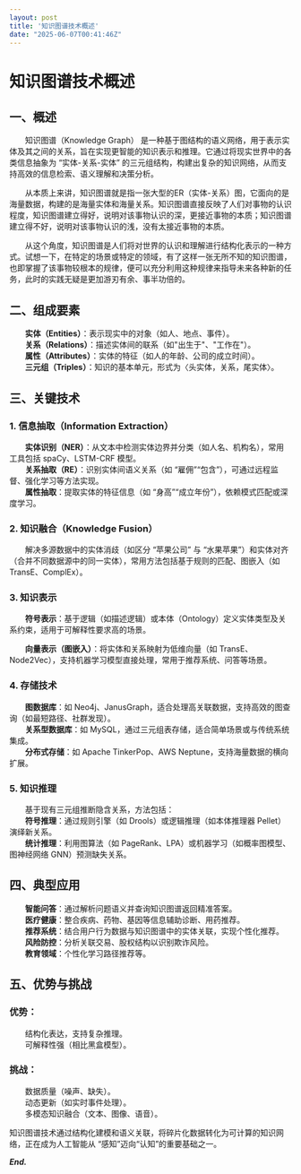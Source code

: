 ```yaml
---
layout: post
title: '知识图谱技术概述'
date: "2025-06-07T00:41:46Z"
---
```

知识图谱技术概述
========

一、概述
----

  知识图谱（Knowledge Graph） 是一种基于图结构的语义网络，用于表示实体及其之间的关系，旨在实现更智能的知识表示和推理。它通过将现实世界中的各类信息抽象为 “实体-关系-实体” 的三元组结构，构建出复杂的知识网络，从而支持高效的信息检索、语义理解和决策分析。

  从本质上来讲，知识图谱就是指一张大型的ER（实体-关系）图，它面向的是海量数据，构建的是海量实体和海量关系。知识图谱直接反映了人们对事物的认识程度，知识图谱建立得好，说明对该事物认识的深，更接近事物的本质；知识图谱建立得不好，说明对该事物认识的浅，没有太接近事物的本质。

  从这个角度，知识图谱是人们将对世界的认识和理解进行结构化表示的一种方式。试想一下，在特定的场景或特定的领域，有了这样一张无所不知的知识图谱，也即掌握了该事物较根本的规律，便可以充分利用这种规律来指导未来各种新的任务，此时的实践无疑是更加游刃有余、事半功倍的。

二、组成要素
------

  **实体（Entities）**：表示现实中的对象（如人、地点、事件）。  
  **关系（Relations）**：描述实体间的联系（如"出生于"、"工作在"）。  
  **属性（Attributes）**：实体的特征（如人的年龄、公司的成立时间）。  
  **三元组（Triples）**：知识的基本单元，形式为〈头实体，关系，尾实体〉。

三、关键技术
------

### 1\. 信息抽取（Information Extraction）

  **实体识别（NER）**：从文本中检测实体边界并分类（如人名、机构名），常用工具包括 spaCy、LSTM-CRF 模型。  
  **关系抽取（RE）**：识别实体间语义关系（如 “雇佣”“包含”），可通过远程监督、强化学习等方法实现。  
  **属性抽取**：提取实体的特征信息（如 “身高”“成立年份”），依赖模式匹配或深度学习。

### 2\. 知识融合（Knowledge Fusion）

  解决多源数据中的实体消歧（如区分 “苹果公司” 与 “水果苹果”）和实体对齐（合并不同数据源中的同一实体），常用方法包括基于规则的匹配、图嵌入（如 TransE、ComplEx）。

### 3\. 知识表示

  **符号表示**：基于逻辑（如描述逻辑）或本体（Ontology）定义实体类型及关系约束，适用于可解释性要求高的场景。

  **向量表示（图嵌入）**：将实体和关系映射为低维向量（如 TransE、Node2Vec），支持机器学习模型直接处理，常用于推荐系统、问答等场景。

### 4\. 存储技术

  **图数据库**：如 Neo4j、JanusGraph，适合处理高关联数据，支持高效的图查询（如最短路径、社群发现）。  
  **关系型数据库**：如 MySQL，通过三元组表存储，适合简单场景或与传统系统集成。  
  **分布式存储**：如 Apache TinkerPop、AWS Neptune，支持海量数据的横向扩展。

### 5\. 知识推理

  基于现有三元组推断隐含关系，方法包括：  
  **符号推理**：通过规则引擎（如 Drools）或逻辑推理（如本体推理器 Pellet）演绎新关系。  
  **统计推理**：利用图算法（如 PageRank、LPA）或机器学习（如概率图模型、图神经网络 GNN）预测缺失关系。

四、典型应用
------

  **智能问答**：通过解析问题语义并查询知识图谱返回精准答案。  
  **医疗健康**：整合疾病、药物、基因等信息辅助诊断、用药推荐。  
  **推荐系统**：结合用户行为数据与知识图谱中的实体关联，实现个性化推荐。  
  **风险防控**：分析关联交易、股权结构以识别欺诈风险。  
  **教育领域**：个性化学习路径推荐等。

五、优势与挑战
-------

### 优势：

  结构化表达，支持复杂推理。  
  可解释性强（相比黑盒模型）。

### 挑战：

  数据质量（噪声、缺失）。  
  动态更新（如实时事件处理）。  
  多模态知识融合（文本、图像、语音）。

  

知识图谱技术通过结构化建模和语义关联，将碎片化数据转化为可计算的知识网络，正在成为人工智能从 “感知”迈向“认知”的重要基础之一。

  
  

_**End.**_